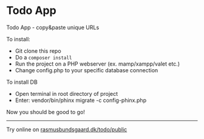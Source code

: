 # Todo App
Todo App - copy&amp;paste unique URLs

To install:

* Git clone this repo
* Do a `composer install`
* Run the project on a PHP webserver (ex. mamp/xampp/valet etc.)
* Change config.php to your specific database connection

To install DB
* Open terminal in root directory of project
* Enter: vendor/bin/phinx migrate -c config-phinx.php


Now you should be good to go!

---

Try online on [rasmusbundsgaard.dk/todo/public](http://rasmusbundsgaard.dk/todo/public)
